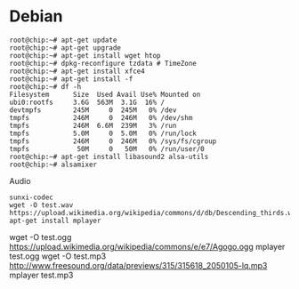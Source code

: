 Debian
==

    root@chip:~# apt-get update
    root@chip:~# apt-get upgrade
    root@chip:~# apt-get install wget htop
    root@chip:~# dpkg-reconfigure tzdata # TimeZone
    root@chip:~# apt-get install xfce4
    root@chip:~# apt-get install -f
    root@chip:~# df -h
    Filesystem      Size  Used Avail Use% Mounted on
    ubi0:rootfs     3.6G  563M  3.1G  16% /
    devtmpfs        245M     0  245M   0% /dev
    tmpfs           246M     0  246M   0% /dev/shm
    tmpfs           246M  6.6M  239M   3% /run
    tmpfs           5.0M     0  5.0M   0% /run/lock
    tmpfs           246M     0  246M   0% /sys/fs/cgroup
    tmpfs            50M     0   50M   0% /run/user/0
    root@chip:~# apt-get install libasound2 alsa-utils
    root@chip:~# alsamixer
    
Audio

    sunxi-codec
    wget -O test.wav https://upload.wikimedia.org/wikipedia/commons/d/db/Descending_thirds.wav
    apt-get install mplayer
wget -O test.ogg https://upload.wikimedia.org/wikipedia/commons/e/e7/Agogo.ogg
mplayer test.ogg
wget -O test.mp3 http://www.freesound.org/data/previews/315/315618_2050105-lq.mp3
mplayer test.mp3